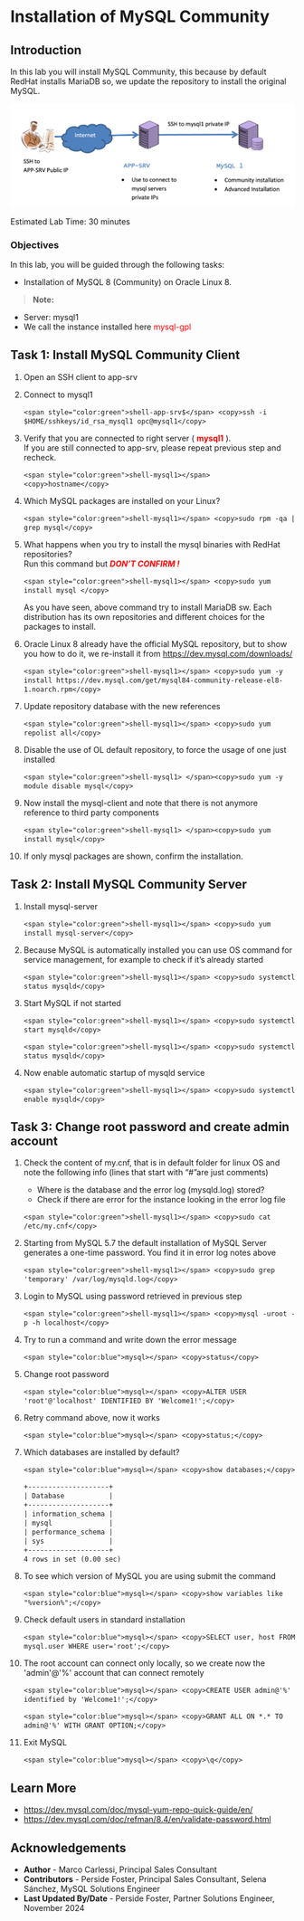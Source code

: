 # Installation of MySQL Community 

## Introduction
 In this lab you will install MySQL Community, this because by default RedHat installs MariaDB so, we update the repository to install the original MySQL.

![MYSQLEE](./images/set-up-mysql1.png "set up mysql1")

Estimated Lab Time: 30 minutes



### Objectives

In this lab, you will be guided through the following tasks: 
* Installation of MySQL 8 (Community) on Oracle Linux 8. 


> **Note:** 
  * Server: mysql1
  * We call the instance installed here <span style="color:red">mysql-gpl</span>

## Task 1: Install MySQL Community Client

1. Open an SSH client to app-srv

2. Connect to mysql1

    ```
    <span style="color:green">shell-app-srv$</span> <copy>ssh -i $HOME/sshkeys/id_rsa_mysql1 opc@mysql1</copy>
    ```

3. Verify that you are connected to right server (<span style="color:red"> **mysql1** </span>).  
    If you are still connected to app-srv, please repeat previous step and recheck.  
    ```
    <span style="color:green">shell-mysql1></span> <copy>hostname</copy>
    ```

4. Which MySQL packages are installed on your Linux?

    ```
    <span style="color:green">shell-mysql1></span> <copy>sudo rpm -qa | grep mysql</copy>
    ```

5. What happens when you try to install the mysql binaries with RedHat repositories?  
    Run this command but <span style="color:red"> ***DON’T CONFIRM !*** </span>

    ```
    <span style="color:green">shell-mysql1></span> <copy>sudo yum install mysql </copy>
    ```

    As you have seen, above command try to install MariaDB sw. Each distribution has its own repositories and different choices for the packages to install.

6. Oracle Linux 8 already have the official MySQL repository, but to show you how to do it, we re-install it from https://dev.mysql.com/downloads/
    ```
    <span style="color:green">shell-mysql1></span> <copy>sudo yum -y install https://dev.mysql.com/get/mysql84-community-release-el8-1.noarch.rpm</copy>
    ```

7. Update repository database with the new references
    ```
    <span style="color:green">shell-mysql1></span> <copy>sudo yum repolist all</copy>
    ```

8. Disable the use of OL default repository, to force the usage of one just installed   
    ```
    <span style="color:green">shell-mysql1> </span><copy>sudo yum -y module disable mysql</copy>
    ```

9. Now install the mysql-client and note that there is not anymore reference to third party components
    ```
    <span style="color:green">shell-mysql1> </span><copy>sudo yum install mysql</copy>
    ```

10. If only mysql packages are shown, confirm the installation.

## Task 2: Install MySQL Community Server

1. Install mysql-server
    ```
    <span style="color:green">shell-mysql1></span> <copy>sudo yum install mysql-server</copy>
    ```

2. Because MySQL is automatically installed you can use OS command for service management, for example to check if it’s already started
    ```
    <span style="color:green">shell-mysql1></span> <copy>sudo systemctl status mysqld</copy>
    ```

3. Start MySQL if not started
    ```
    <span style="color:green">shell-mysql1></span> <copy>sudo systemctl start mysqld</copy>
    ```

    ```
    <span style="color:green">shell-mysql1></span> <copy>sudo systemctl status mysqld</copy>
    ```
4. Now enable automatic startup of mysqld service
    ```
    <span style="color:green">shell-mysql1></span> <copy>sudo systemctl enable mysqld</copy>
    ```

## Task 3: Change root password and create admin account
1. Check the content of my.cnf, that is in default folder for linux OS and note the following info (lines that start with “#”are just comments)
    * Where is the database and the error log (mysqld.log) stored?
    * Check if there are error for the instance looking in the error log file

    ```
    <span style="color:green">shell-mysql1></span> <copy>sudo cat /etc/my.cnf</copy>
    ```

2. Starting from MySQL 5.7 the default installation of MySQL Server generates a one-time password. You find it in error log notes above 
    ```
    <span style="color:green">shell-mysql1></span> <copy>sudo grep 'temporary' /var/log/mysqld.log</copy>
    ```

3. Login to MySQL using password retrieved in previous step
    ```
    <span style="color:green">shell-mysql1></span> <copy>mysql -uroot -p -h localhost</copy>
    ```

4. Try to run a command and write down the error message
    ```
    <span style="color:blue">mysql></span> <copy>status</copy>
    ```

5. Change root password
    ```
    <span style="color:blue">mysql></span> <copy>ALTER USER 'root'@'localhost' IDENTIFIED BY 'Welcome1!';</copy>
    ```

6. Retry command above, now it works

    ```
    <span style="color:blue">mysql></span> <copy>status;</copy>
    ```

7. Which databases are installed by default?
    ```
    <span style="color:blue">mysql></span> <copy>show databases;</copy>
    ```
    ```
    +--------------------+
    | Database           |
    +--------------------+
    | information_schema |
    | mysql              |
    | performance_schema |
    | sys                |
    +--------------------+
    4 rows in set (0.00 sec)
    ```

8. To see which version of MySQL you are using submit the command

    ```
    <span style="color:blue">mysql></span> <copy>show variables like "%version%";</copy>
    ```

9. Check default users in standard installation

    ```
    <span style="color:blue">mysql></span> <copy>SELECT user, host FROM mysql.user WHERE user='root';</copy>
    ```

10. The root account can connect only locally, so we create now the 'admin'@'%' account that can connect remotely 
    ```
    <span style="color:blue">mysql></span> <copy>CREATE USER admin@'%' identified by 'Welcome1!';</copy>
    ```
    ```
    <span style="color:blue">mysql></span> <copy>GRANT ALL ON *.* TO admin@'%' WITH GRANT OPTION;</copy>
    ```

11. Exit MySQL
    ```
    <span style="color:blue">mysql></span> <copy>\q</copy>
    ```


## Learn More
* https://dev.mysql.com/doc/mysql-yum-repo-quick-guide/en/
* https://dev.mysql.com/doc/refman/8.4/en/validate-password.html

## Acknowledgements

- **Author** - Marco Carlessi, Principal Sales Consultant
- **Contributors** -  Perside Foster, Principal Sales Consultant, Selena Sánchez, MySQL Solutions Engineer
- **Last Updated By/Date** - Perside Foster, Partner Solutions Engineer, November 2024
